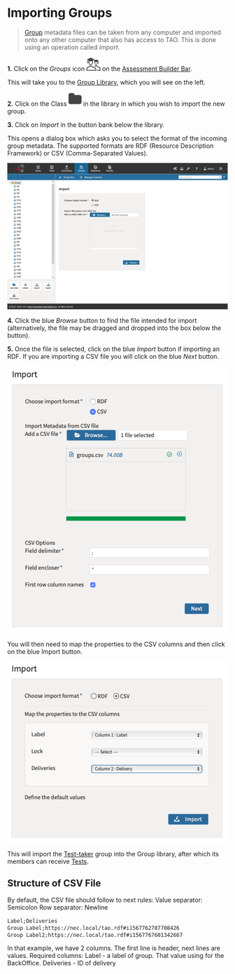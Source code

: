 # Importing Groups

>[Group](../appendix/glossary.md#group) metadata files can be taken from any computer and imported onto any other computer that also has access to TAO. This is done using an operation called *Import*.

**1.**  Click on the *Groups* icon ![class](../resources/_icons/test-takers.png) on the [Assessment Builder Bar](../appendix/glossary.md#assessment-builder-bar).

This will take you to the [Group Library](../appendix/glossary.md#group-library), which you will see on the left.

**2.**  Click on the Class ![class](../resources/_icons/folder.png) in the library in which you wish to import the new group.

**3.**  Click on *Import* in the button bank below the library.

This opens a dialog box which asks you to select the format of the incoming group metadata. The supported formats are RDF (Resource Description Framework) or CSV (Comma-Separated Values).

![Importing Groups of Test-takers](../resources/backend/groups/import-3.png)

**4.** Click the blue *Browse* button to find the file intended for import (alternatively, the file may be dragged and dropped into the box below the button).

**5.** Once the file is selected, click on the blue *Import* button if importing an RDF. If you are importing a CSV file you will click on the blue *Next* button.

![Selecting CSV](../resources/backend/groups/import1.png)

You will then need to map the properties to the CSV columns and then click on the blue Import button.

![Mapping Columns](../resources/backend/groups/import2.png)

This will import the [Test-taker](../appendix/glossary.md#test-taker) group into the Group library, after which its members can receive [Tests](../appendix/glossary.md#test).

## Structure of CSV File

By default, the CSV file should follow to next rules:
Value separator: Semicolon
Row separator: Newline

```
Label;Deliveries
Group Label;https://nec.local/tao.rdf#i1567762787708426
Group Label2;https://nec.local/tao.rdf#i1567767601342667
```

In that example, we have 2 columns. The first line is header, next lines are values.
Required columns:
Label - a label of group. That value using for the BackOffice.
Deliveries - ID of delivery

